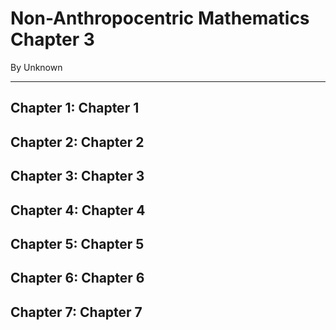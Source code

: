 # Non-Anthropocentric Mathematics Chapter 3

By Unknown

---


## Chapter 1: Chapter 1




## Chapter 2: Chapter 2




## Chapter 3: Chapter 3




## Chapter 4: Chapter 4




## Chapter 5: Chapter 5




## Chapter 6: Chapter 6




## Chapter 7: Chapter 7


